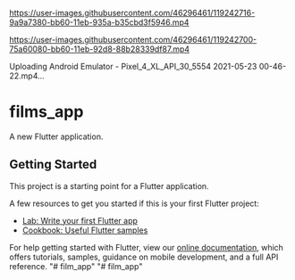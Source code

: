 
https://user-images.githubusercontent.com/46296461/119242716-9a9a7380-bb60-11eb-935a-b35cbd3f5946.mp4


https://user-images.githubusercontent.com/46296461/119242700-75a60080-bb60-11eb-92d8-88b28339df87.mp4



Uploading Android Emulator - Pixel_4_XL_API_30_5554 2021-05-23 00-46-22.mp4…

# films_app

A new Flutter application.

## Getting Started

This project is a starting point for a Flutter application.

A few resources to get you started if this is your first Flutter project:

- [Lab: Write your first Flutter app](https://flutter.dev/docs/get-started/codelab)
- [Cookbook: Useful Flutter samples](https://flutter.dev/docs/cookbook)

For help getting started with Flutter, view our
[online documentation](https://flutter.dev/docs), which offers tutorials,
samples, guidance on mobile development, and a full API reference.
"# film_app" 
"# film_app" 
